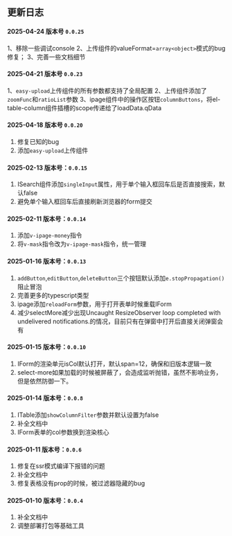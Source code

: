 ## 更新日志

#### 2025-04-24 版本号 `0.0.25`
1、移除一些调试console
2、上传组件的valueFormat=`array<object>`模式的bug修复；
3、完善一些文档细节

#### 2025-04-21 版本号 `0.0.23` 
1、`easy-upload`上传组件的所有参数都支持了全局配置
2、上传组件添加了`zoomFunc`和`ratioList`参数
3、ipage组件中的操作区按钮`columnButtons`，将el-table-column组件插槽的scope传递给了loadData.qData

#### 2025-04-18 版本号 `0.0.20`
1. 修复已知的bug
2. 添加`easy-upload`上传组件

#### 2025-02-13 版本号：`0.0.15`
1. ISearch组件添加`singleInput`属性，用于单个输入框回车后是否直接搜索，默认false
2. 避免单个输入框回车后直接刷新浏览器的form提交

#### 2025-02-11 版本号：`0.0.14`
1. 添加`v-ipage-money`指令
2. 将`v-mask`指令改为`v-ipage-mask`指令，统一管理



#### 2025-01-16 版本号：`0.0.13`
1. `addButton`,`editButton`,`deleteButton`三个按钮默认添加`e.stopPropagation()`阻止冒泡
2. 完善更多的typescript类型
3. ipage添加`reloadForm`参数，用于打开表单时候重载IForm
4. 减少selectMore减少出现Uncaught ResizeObserver loop completed with undelivered notifications.的情况，目前只有在弹窗中打开后直接关闭弹窗会有

#### 2025-01-15 版本号：`0.0.10`
1. IForm的渲染单元isCol默认打开，默认span=12，确保和旧版本逻辑一致
2. select-more如果加载的时候被屏蔽了，会造成监听抛错，虽然不影响业务，但是依然防御一下。

#### 2025-01-14 版本号：`0.0.8`
1. ITable添加`showColumnFilter`参数并默认设置为false
2. 补全文档中
3. IForm表单的col参数换到渲染核心

#### 2025-01-11 版本号：`0.0.6`
1. 修复在ssr模式编译下报错的问题
2. 补全文档中
3. 修复表格没有prop的时候，被过滤器隐藏的bug

#### 2025-01-10 版本号：`0.0.4`
1. 补全文档中
2. 调整部署打包等基础工具

